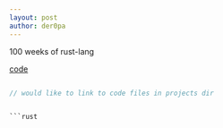 ```yaml
---
layout: post
author: der0pa
---
```


100 weeks of rust-lang

[code](https://raw.githubusercontent.com/der0pa/haskell-code/master/baby.hs)

```rust

// would like to link to code files in projects dir


```rust